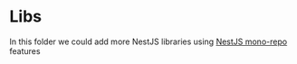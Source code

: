 # Libs

In this folder we could add more NestJS libraries using [NestJS mono-repo](https://docs.nestjs.com/cli/monorepo#monorepo-mode) features
